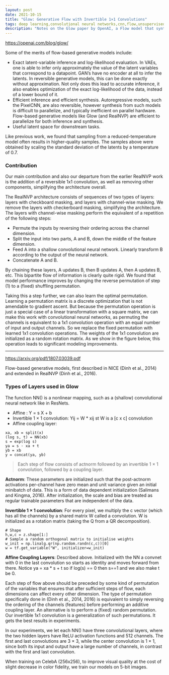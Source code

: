 ```yaml
---
layout: post
date: 2021-10-15
title: "Glow: Generative Flow with Invertible 1×1 Convolutions"
tags: deep learning,convolutional neural networks,cnn,flow,unsupervised learning,paper,generative models,generative
description: "Notes on the Glow paper by OpenAI, a Flow model that synthesizes realistic images efficiently and has a meaningful latent space while efficiently allowing computation of likelihood"
---
```


<https://openai.com/blog/glow/>

Some of the merits of flow-based generative models include:

- Exact latent-variable inference and log-likelihood evaluation. In VAEs, one is able to infer only approximately the value of the latent variables that correspond to a datapoint. GAN’s have no encoder at all to infer the latents. In reversible generative models, this can be done exactly without approximation. Not only does this lead to accurate inference, it also enables optimization of the exact log-likelihood of the data, instead of a lower bound of it.
- Efficient inference and efficient synthesis. Autoregressive models, such the PixelCNN, are also reversible, however synthesis from such models is difficult to parallelize, and typically inefficient on parallel hardware. Flow-based generative models like Glow (and RealNVP) are efficient to parallelize for both inference and synthesis.
- Useful latent space for downstream tasks.

Like previous work, we found
that sampling from a reduced-temperature model often results in higher-quality samples. The samples above were obtained by scaling the standard deviation of the latents by a temperature of 0.7.

### Contribution

Our main contribution and also our departure from the earlier RealNVP work is the addition of a reversible 1x1 convolution, as well as removing other components, simplifying the architecture overall.

The RealNVP architecture consists of sequences of two types of layers: layers with checkboard masking, and layers with channel-wise masking. We remove the layers with checkerboard masking, simplifying the architecture. The layers with channel-wise masking perform the equivalent of a repetition of the following steps:

- Permute the inputs by reversing their ordering across the channel dimension.
- Split the input into two parts, A and B, down the middle of the feature dimension.
- Feed A into a shallow convolutional neural network. Linearly transform B according to the output of the neural network.
- Concatenate A and B.

By chaining these layers, A updates B, then B updates A, then A updates B, etc. This bipartite flow of information is clearly quite rigid. We found that model performance improves by changing the reverse permutation of step (1) to a (fixed) shuffling permutation.

Taking this a step further, we can also learn the optimal permutation. Learning a permutation matrix is a discrete optimization that is not amendable to gradient ascent. But because the permutation operation is just a special case of a linear transformation with a square matrix, we can make this work with convolutional neural networks, as permuting the channels is equivalent to a 1x1 convolution operation with an equal number of input and output channels. So we replace the fixed permutation with learned 1x1 convolution operations. The weights of the 1x1 convolution are initialized as a random rotation matrix. As we show in the figure below, this operation leads to significant modeling improvements. 

---

<https://arxiv.org/pdf/1807.03039.pdf>

Flow-based generative models, first described in NICE (Dinh et al., 2014) and extended in
RealNVP (Dinh et al., 2016).

### Types of Layers used in Glow

The function NN() is a nonlinear mapping, such as a (shallow) convolutional neural network like in ResNets.

- Affine : Y = s X + b
- Invertible 1 × 1 convolution: Yij = W \* xij st W is a [c x c] convolution
- Affine coupling layer: 

```
xa, xb = split(x)
(log s, t) = NN(xb)
s = exp(log s)
ya = s · xa + t
yb = xb
y = concat(ya, yb)
```

> Each step of flow consists of actnorm followed by an invertible 1 × 1 convolution, followed by a coupling layer.

**Actnorm**:  These parameters are initialized such that the post-actnorm activations per-channel have zero mean and unit variance given an initial minibatch of data. This is a form of data dependent initialization (Salimans and Kingma, 2016). After initialization, the scale and bias are treated as regular trainable parameters that are independent of the data.

**Invertible 1 × 1 convolution**: For every pixel, we multiply the c vector (which has all the channels) by a shared matrix W called a convolution. W is initialized as a rotation matrix (taking the Q from a QR decomposition).

```
# Shape
h,w,c = z.shape[1:]
# Sample a random orthogonal matrix to initialise weights
w_init = np.linalg.qr(np.random.randn(c,c))[0]
w = tf.get_variable("W", initializer=w_init)
```

**Affine Coupling Layers**: Described above. Initialized with the NN a convnet with 0 in the last convolution so starts as identity and moves forward from there. Notice ya = xa * s + t so if log(s) == 0 then s==1 and we also make t be 0. 

Each step of flow above should be preceded by some kind of permutation of the
variables that ensures that after sufficient steps of flow, each dimensions can affect every other
dimension. The type of permutation specifically done in (Dinh et al., 2014, 2016) is equivalent to
simply reversing the ordering of the channels (features) before performing an additive coupling
layer. An alternative is to perform a (fixed) random permutation. Our invertible 1x1 convolution is a
generalization of such permutations. It gets the best results in experiments.

In our experiments, we
let each NN() have three convolutional layers, where the two hidden layers have ReLU activation
functions and 512 channels. The first and last convolutions are 3 × 3, while the center convolution is
1 × 1, since both its input and output have a large number of channels, in contrast with the first and
last convolution.

When training on CelebA (256x256), to improve visual quality at the cost of slight decrease in color fidelity, we train our models on 5-bit images.



